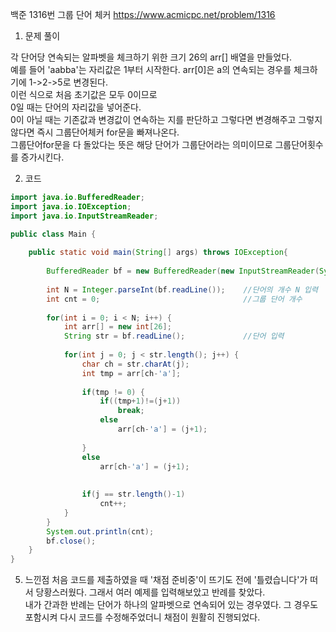 백준 1316번 그룹 단어 체커
https://www.acmicpc.net/problem/1316    

1. 문제 풀이   

각 단어당 연속되는 알파벳을 체크하기 위한 크기 26의 arr[] 배열을 만들었다.    
예를 들어 'aabba'는 자리값은 1부터 시작한다. arr[0]은 a의 연속되는 경우를 체크하기에 1->2->5로 변경된다.   
이런 식으로 처음 초기값은 모두 0이므로    
0일 때는 단어의 자리값을 넣어준다.    
0이 아닐 때는 기존값과 변경값이 연속하는 지를 판단하고 그렇다면 변경해주고 그렇지않다면 즉시 그룹단어체커 for문을 빠져나온다.    
그룹단어for문을 다 돌았다는 뜻은 해당 단어가 그룹단어라는 의미이므로 그룹단어횟수를 증가시킨다.    


2. 코드     
```java   
import java.io.BufferedReader;
import java.io.IOException;
import java.io.InputStreamReader;

public class Main {
	
	public static void main(String[] args) throws IOException{
	
		BufferedReader bf = new BufferedReader(new InputStreamReader(System.in));
		
		int N = Integer.parseInt(bf.readLine());	//단어의 개수 N 입력 
		int cnt = 0; 								//그룹 단어 개수 
		
		for(int i = 0; i < N; i++) {
			int arr[] = new int[26];
			String str = bf.readLine();				//단어 입력	 
			 
			for(int j = 0; j < str.length(); j++) {
				char ch = str.charAt(j);
				int tmp = arr[ch-'a'];
				
				if(tmp != 0) {
					if((tmp+1)!=(j+1))
						break;
					else
						arr[ch-'a'] = (j+1);
						
				}
				else
					arr[ch-'a'] = (j+1);
				
				
				if(j == str.length()-1)
					cnt++;
			}
		}
		System.out.println(cnt);
		bf.close();
	}
}
```
5. 느낀점
처음 코드를 제출하였을 때 '채점 준비중'이 뜨기도 전에 '틀렸습니다'가 떠서 당황스러웠다. 그래서 여러 예제를 입력해보았고 반례를 찾았다.    
내가 간과한 반례는 단어가 하나의 알파벳으로 연속되어 있는 경우였다. 그 경우도 포함시켜 다시 코드를 수정해주었더니 채점이 원활히 진행되었다.
